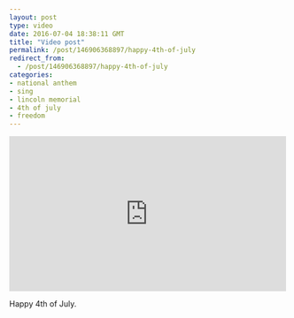 ```yaml
---
layout: post
type: video
date: 2016-07-04 18:38:11 GMT
title: "Video post"
permalink: /post/146906368897/happy-4th-of-july
redirect_from: 
  - /post/146906368897/happy-4th-of-july
categories:
- national anthem
- sing
- lincoln memorial
- 4th of july
- freedom
---
```

<iframe width="500" height="281"  id="youtube_iframe" src="https://www.youtube.com/embed/G11O4uZg4-c?feature=oembed&amp;enablejsapi=1&amp;origin=https://safe.txmblr.com&amp;wmode=opaque" frameborder="0" allow="accelerometer; autoplay; clipboard-write; encrypted-media; gyroscope; picture-in-picture" allowfullscreen title="Star Swain sings &quot;The National Anthem&quot; live at the Lincoln Memorial in Washington, D.C. 6/16/16"></iframe>

<p>Happy 4th of July.</p>